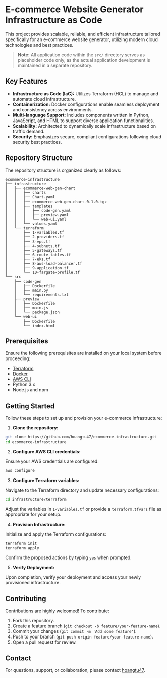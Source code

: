 # E-commerce Website Generator Infrastructure as Code

This project provides scalable, reliable, and efficient infrastructure tailored specifically for an e-commerce website generator, utilizing modern cloud technologies and best practices.

> **Note:** All application code within the `src/` directory serves as placeholder code only, as the actual application development is maintained in a separate repository.

## Key Features

- **Infrastructure as Code (IaC):** Utilizes Terraform (HCL) to manage and automate cloud infrastructure.
- **Containerization:** Docker configurations enable seamless deployment and consistency across environments.
- **Multi-language Support:** Includes components written in Python, JavaScript, and HTML to support diverse application functionalities.
- **Scalability:** Architected to dynamically scale infrastructure based on traffic demand.
- **Security:** Emphasizes secure, compliant configurations following cloud security best practices.

## Repository Structure

The repository structure is organized clearly as follows:

```
ecommerce-infrastructure
├── infrastructure
│   ├── ecommerce-web-gen-chart
│   │   ├── charts
│   │   ├── Chart.yaml
│   │   ├── ecommerce-web-gen-chart-0.1.0.tgz
│   │   ├── templates
│   │   │   ├── code-gen.yaml
│   │   │   ├── preview.yaml
│   │   │   └── web-ui.yaml
│   │   └── values.yaml
│   └── terraform
│       ├── 1-variables.tf
│       ├── 2-providers.tf
│       ├── 3-vpc.tf
│       ├── 4-subnets.tf
│       ├── 5-gateways.tf
│       ├── 6-route-tables.tf
│       ├── 7-eks.tf
│       ├── 8-aws-load-balancer.tf
│       ├── 9-application.tf
│       └── 10-fargate-profile.tf
└── src
    ├── code-gen
    │   ├── Dockerfile
    │   ├── main.py
    │   └── requirements.txt
    ├── preview
    │   ├── Dockerfile
    │   ├── main.js
    │   └── package.json
    └── web-ui
        ├── Dockerfile
        └── index.html
```

## Prerequisites

Ensure the following prerequisites are installed on your local system before proceeding:

- [Terraform](https://www.terraform.io/downloads.html)
- [Docker](https://www.docker.com/get-started)
- [AWS CLI](https://aws.amazon.com/cli/)
- Python 3.x
- Node.js and npm

## Getting Started

Follow these steps to set up and provision your e-commerce infrastructure:

1. **Clone the repository:**

```bash
git clone https://github.com/hoangtu47/ecommerce-infrastructure.git
cd ecommerce-infrastructure
```

2. **Configure AWS CLI credentials:**

Ensure your AWS credentials are configured:

```bash
aws configure
```

3. **Configure Terraform variables:**

Navigate to the Terraform directory and update necessary configurations:

```bash
cd infrastructure/terraform
```

Adjust the variables in `1-variables.tf` or provide a `terraform.tfvars` file as appropriate for your setup.

4. **Provision Infrastructure:**

Initialize and apply the Terraform configurations:

```bash
terraform init
terraform apply
```

Confirm the proposed actions by typing `yes` when prompted.

5. **Verify Deployment:**

Upon completion, verify your deployment and access your newly provisioned infrastructure.

## Contributing

Contributions are highly welcomed! To contribute:

1. Fork this repository.
2. Create a feature branch (`git checkout -b feature/your-feature-name`).
3. Commit your changes (`git commit -m 'Add some feature'`).
4. Push to your branch (`git push origin feature/your-feature-name`).
5. Open a pull request for review.

## Contact

For questions, support, or collaboration, please contact [hoangtu47](https://github.com/hoangtu47).
